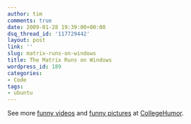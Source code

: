 ```yaml
---
author: tim
comments: true
date: 2009-01-28 19:39:00+00:00
dsq_thread_id: '117729442'
layout: post
link: ''
slug: matrix-runs-on-windows
title: The Matrix Runs on Windows
wordpress_id: 189
categories:
- Code
tags:
- ubuntu
---
```


See more [funny videos](http://www.collegehumor.com/videos) and [funny
pictures](http://www.collegehumor.com/pictures) at
[CollegeHumor](http://www.collegehumor.com/).

